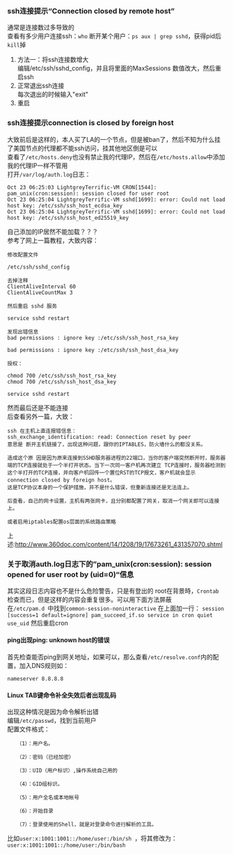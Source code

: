### ssh连接提示“Connection closed by remote host”
通常是连接数过多导致的<br>
查看有多少用户连接ssh：`who`
断开某个用户：`ps aux | grep sshd`，获得pid后`kill`掉
<ol>
<li>方法一：将ssh连接数增大</li>
编辑/etc/ssh/sshd_config，并且将里面的MaxSessions 数值改大，然后重启ssh
<li>正常退出ssh连接</li>
每次退出的时候输入"exit"
<li>重启</li>
</ol>

### ssh连接提示connection is closed by foreign host
大致前后是这样的，本人买了LA的一个节点，但是被ban了，然后不知为什么挂了美国节点的代理都不能ssh访问，挂其他地区倒是可以<br>
查看了`/etc/hosts.deny`也没有禁止我的代理IP，然后在`/etc/hosts.allow`中添加我的代理IP一样不管用<br>
打开`/var/log/auth.log`日志：
```
Oct 23 06:25:03 LightgreyTerrific-VM CRON[1544]: pam_unix(cron:session): session closed for user root
Oct 23 06:25:04 LightgreyTerrific-VM sshd[1699]: error: Could not load host key: /etc/ssh/ssh_host_ecdsa_key
Oct 23 06:25:04 LightgreyTerrific-VM sshd[1699]: error: Could not load host key: /etc/ssh/ssh_host_ed25519_key
```
自己添加的IP居然不能加载？？？<br>
参考了网上一篇教程，大致内容：
```
修改配置文件

/etc/ssh/sshd_config

去掉注释
ClientAliveInterval 60
ClientAliveCountMax 3

然后重启 sshd 服务

service sshd restart

发现出错信息
bad permissions : ignore key :/etc/ssh/ssh_host_rsa_key

bad permissions : ignore key :/etc/ssh/ssh_host_dsa_key

授权：

chmod 700 /etc/ssh/ssh_host_rsa_key
chmod 700 /etc/ssh/ssh_host_dsa_key

service sshd restart
```
然而最后还是不能连接<br>
后查看另外一篇，大致：
```
ssh 在主机上直连报错信息：
ssh_exchange_identification: read: Connection reset by peer
意思是 断开主机链接了，出现这种问题，跟你的IPTABLES，防火墙什么的都没关系。

造成这个原 因是因为原来连接到SSHD服务器进程的22端口，当你的客户端突然断开时，服务器端的TCP连接就处于一个半打开状态。当下一次同一客户机再次建立 TCP连接时，服务器检测到这个半打开的TCP连接，并向客户机回传一个置位RST的TCP报文，客户机就会显示connection closed by foreign host。
这是TCP协议本身的一个保护措施，并不是什么错误，但重新连接还是无法连上。

后查看，自己的网卡设置，主机有两张网卡，且分别都配置了网关，取消一个网关即可以连接上。

或者启用iptables配置os层面的系统路由策略
```
上述:http://www.360doc.com/content/14/1208/19/17673261_431357070.shtml<br>

### 关于取消auth.log日志下的”pam_unix(cron:session): session opened for user root by (uid=0)“信息
其实这段日志内容也不是什么危险警告，只是有登出的 root在背景時，`Crontab` 检查而已，但是这样的内容会重复很多。可以用下面方法屏蔽<br>
在`/etc/pam.d `中找到`common-session-noninteractive`
在上面加一行：
`session [success=1 default=ignore] pam_succeed_if.so service in cron quiet use_uid`
然后重启cron<br>

#### ping出现ping: unknown host的错误
首先检查能否ping到网关地址，如果可以，那么查看`/etc/resolve.conf`内的配置，加入DNS规则如：
```
nameserver 8.8.8.8
```

#### Linux TAB键命令补全失效后者出现乱码
出现这种情况是因为命令解析出错<br>
编辑`/etc/passwd`，找到当前用户<br>
配置文件格式：
```
   （1）：用户名。

   （2）：密码（已经加密）

   （3）：UID（用户标识）,操作系统自己用的

   （4）：GID组标识。

   （5）：用户全名或本地帐号

   （6）：开始目录

   （7）：登录使用的Shell，就是对登录命令进行解析的工具。
```
比如`user:x:1001:1001::/home/user:/bin/sh `，将其修改为：
`user:x:1001:1001::/home/user:/bin/bash`

